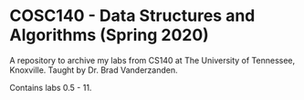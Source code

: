 # COSC140 - Data Structures and Algorithms (Spring 2020)

A repository to archive my labs from CS140 at The University of Tennessee, Knoxville. Taught by Dr. Brad Vanderzanden.

Contains labs 0.5 - 11.

